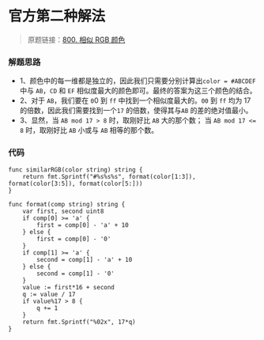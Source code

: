 # 官方第二种解法
> 原题链接：[800. 相似 RGB 颜色](https://leetcode-cn.com/problems/similar-rgb-color/)

### 解题思路
* 1、颜色中的每一维都是独立的，因此我们只需要分别计算出``color = #ABCDEF`` 中与 ``AB``，``CD`` 和 ``EF`` 相似度最大的颜色即可。最终的答案为这三个颜色的结合。
* 2、对于 ``AB``，我们要在 ``0``0 到 ``ff`` 中找到一个相似度最大的。``00`` 到 ``ff`` 均为 17 的倍数，因此我们需要找到一个``17`` 的倍数，使得其与``AB`` 的差的绝对值最小。
* 3、显然，当 ``AB mod 17 > 8`` 时，取刚好比 ``AB`` 大的那个数；
当 ``AB mod 17 <= 8`` 时，取刚好比 ``AB`` 小或与 ``AB`` 相等的那个数。


### 代码

```golang
func similarRGB(color string) string {
	return fmt.Sprintf("#%s%s%s", format(color[1:3]), format(color[3:5]), format(color[5:]))
}

func format(comp string) string {
	var first, second uint8
	if comp[0] >= 'a' {
		first = comp[0] - 'a' + 10
	} else {
		first = comp[0] - '0'
	}
	if comp[1] >= 'a' {
		second = comp[1] - 'a' + 10
	} else {
		second = comp[1] - '0'
	}
	value := first*16 + second
	q := value / 17
	if value%17 > 8 {
		q += 1
	}
	return fmt.Sprintf("%02x", 17*q)
}
```